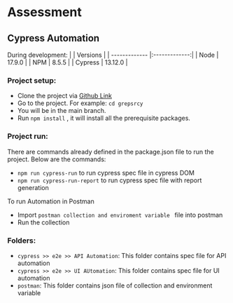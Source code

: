 # Assessment
## Cypress Automation

During development:
|               | Versions      |
| ------------- |:-------------:|
| Node          | 17.9.0        |
| NPM           | 8.5.5         |
| Cypress       | 13.12.0       |

### Project setup:

+ Clone the project via [Github Link](https://github.com/bishal2222/grepsrDemo.git)   
+ Go to the project. For example: `cd grepsrcy`
+  You will be in the main branch.
+ Run `npm install` , it will install all the prerequisite packages.

### Project run:

There are commands already defined in the package.json file to run the project. Below are the commands:
+ `npm run cypress-run` to run cypress spec file in cypress DOM
+ `npm run cypress-run-report` to run cypress spec file with report generation

To run Automation in Postman
+ Import `postman collection and enviroment variable ` file into postman
+ Run the collection

### Folders:

+ `cypress >> e2e >> API Automation`: This folder contains spec file for API automation
+ `cypress >> e2e >> UI AUtomation`: This folder contains spec file for UI automation
+ `postman`: This folder contains json file of collection and environment variable
